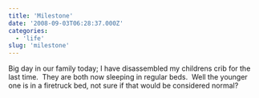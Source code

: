 ```yaml
---
title: 'Milestone'
date: '2008-09-03T06:28:37.000Z'
categories:
  - 'life'
slug: 'milestone'
---
```


Big day in our family today; I have disassembled my childrens crib for the last time.  They are both now sleeping in regular beds.  Well the younger one is in a firetruck bed, not sure if that would be considered normal?
